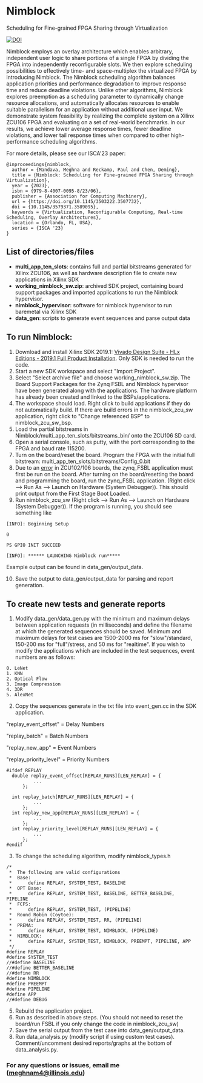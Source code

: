 # Nimblock
Scheduling for Fine-grained FPGA Sharing through Virtualization

[![DOI](https://zenodo.org/badge/DOI/10.5281/zenodo.7818841.svg)](https://doi.org/10.5281/zenodo.7818841)

Nimblock employs an overlay architecture which enables arbitrary, independent user logic to share portions of a single FPGA by dividing the FPGA into independently reconfigurable slots. We then explore scheduling possibilities to effectively time- and space-multiplex the virtualized FPGA by introducing Nimblock. The Nimblock scheduling algorithm balances application priorities and performance degradation to improve response time and reduce deadline violations. Unlike other algorithms, Nimblock explores preemption as a scheduling parameter to dynamically change resource allocations, and automatically allocates resources to enable suitable parallelism for an application without additional user input. We demonstrate system feasibility by realizing the complete system on a Xilinx ZCU106 FPGA and evaluating on a set of real-world benchmarks. In our results, we achieve lower average response times, fewer deadline violations, and lower tail response times when compared to other high-performance scheduling algorithms.

For more details, please see our ISCA'23 paper:
```
@inproceedings{nimblock,
  author = {Mandava, Meghna and Reckamp, Paul and Chen, Deming},
  title = {Nimblock: Scheduling for Fine-grained FPGA Sharing through Virtualization},
  year = {2023},
  isbn = {979-8-4007-0095-8/23/06},
  publisher = {Association for Computing Machinery},
  url = {https://doi.org/10.1145/3503222.3507732},
  doi = {10.1145/3579371.3589095},
  keywords = {Virtualization, Reconfigurable Computing, Real-time Scheduling, Overlay Architectures},
  location = {Orlando, FL, USA},
  series = {ISCA '23}
}
```
  
## List of directories/files
  
- **multi_app_ten_slots**: contains full and partial bitstreams generated for Xilinx ZCU106, as well as hardware description file to create new applications in Xilinx SDK
- **working_nimblock_sw.zip**: archived SDK project, containing board support packages and imported applications to run the Nimblock hypervisor.
- **nimblock_hypervisor**: software for nimblock hypervisor to run baremetal via Xilinx SDK
- **data_gen**: scripts to generate event sequences and parse output data

## To run Nimblock:

1. Download and install Xilinx SDK 2019.1: [Vivado Design Suite - HLx Editions - 2019.1  Full Product Installation](https://www.xilinx.com/support/download/index.html/content/xilinx/en/downloadNav/vivado-design-tools/archive.html). Only SDK is needed to run the code.
2. Start a new SDK workspace and select "Import Project".
3. Select "Select archive file" and choose working_nimblock_sw.zip. The Board Support Packages for the Zynq FSBL and Nimblock hypervisor have been generated along with the applications. The hardware platform has already been created and linked to the BSPs/applications.
4. The workspace should load. Right click to build applications if they do not automatically build. If there are build errors in the nimblock_zcu_sw application, right click to "Change referenced BSP" to nimblock_zcu_sw_bsp.
5. Load the partial bitstreams in Nimblock/multi_app_ten_slots/bitstreams_bin/ onto the ZCU106 SD card.
6. Open a serial console, such as putty, with the port corresponding to the FPGA and baud rate 115200.
7. Turn on the board/reset the board. Program the FPGA with the initial full bitstream: multi_app_ten_slots/bitstreams/Config_0.bit
8. Due to an [error](https://support.xilinx.com/s/article/72210?language=en_US) in ZCU102/106 boards, the zynq_FSBL application must first be run on the board. After turning on the board/resetting the board and programming the board, run the zynq_FSBL application. (Right click --> Run As --> Launch on Hardware (System Debugger)). This should print output from the First Stage Boot Loaded. 
9. Run nimblock_zcu_sw (Right click --> Run As --> Launch on Hardware (System Debugger)). If the program is running, you should see something like

```
[INFO]: Beginning Setup

0

PS GPIO INIT SUCCEED 

[INFO]: ****** LAUNCHING Nimblock run*****

```

Example output can be found in data_gen/output_data.

10. Save the output to data_gen/output_data for parsing and report generation.

## To create new tests and generate reports

1. Modify data_gen/data_gen.py with the minimum and maximum delays between application requests (in milliseconds) and define the filename at which the generated sequences should be saved. Minimum and maximum delays for test cases are 1500-2000 ms for "slow"/standard, 150-200 ms for "full"/stress, and 50 ms for "realtime".
  If you wish to modify the applications which are included in the test sequences, event numbers are as follows:
  
  ```
  0. LeNet
  1. KNN
  2. Optical Flow
  3. Image Compression
  4. 3DR
  5. AlexNet
  ```
2. Copy the sequences generate in the txt file into event_gen.cc in the SDK application.

  "replay_event_offset" = Delay Numbers
  
  "replay_batch" = Batch Numbers
  
  "replay_new_app" = Event Numbers
  
  "replay_priority_level" = Priority Numbers
  
  ```
  #ifdef REPLAY
	double replay_event_offset[REPLAY_RUNS][LEN_REPLAY] = {
		    ...
		};

    int replay_batch[REPLAY_RUNS][LEN_REPLAY] = {
    	    ...
    	};
    int replay_new_app[REPLAY_RUNS][LEN_REPLAY] = {
    	    ...
    	};
    int replay_priority_level[REPLAY_RUNS][LEN_REPLAY] = {
    	    ...
    	};
#endif

```
3. To change the scheduling algorithm, modify nimblock_types.h 

```
/*
 *  The following are valid configurations
 *  Base:
 *      define REPLAY, SYSTEM_TEST, BASELINE
 *  OPT Base:
 *      define REPLAY, SYSTEM_TEST, BASELINE, BETTER_BASELINE, PIPELINE
 *  FCFS:
 *      define REPLAY, SYSTEM_TEST, (PIPELINE)
 *  Round Robin (Coytoe):
 *      define REPLAY, SYSTEM_TEST, RR, (PIPELINE)
 *  PREMA:
 *      define REPLAY, SYSTEM_TEST, NIMBLOCK, (PIPELINE)
 *  NIMBLOCK:
 *      define REPLAY, SYSTEM_TEST, NIMBLOCK, PREEMPT, PIPELINE, APP
 */
#define REPLAY
#define SYSTEM_TEST
//#define BASELINE
//#define BETTER_BASELINE
//#define RR
#define NIMBLOCK
#define PREEMPT
#define PIPELINE
#define APP
//#define DEBUG
```
5. Rebuild the application project.
6. Run as described in above steps. (You should not need to reset the board/run FSBL if you only change the code in nimblock_zcu_sw)
7. Save the serial output from the test case into data_gen/output_data.
8. Run data_analysis.py (modify script if using custom test cases). Comment/uncomment desired reports/graphs at the bottom of data_analysis.py.
  
### For any questions or issues, email me (meghnam4@illinois.edu)

